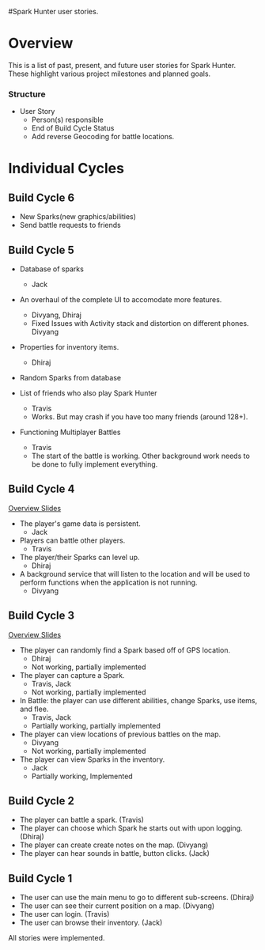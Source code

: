 #Spark Hunter user stories.

# Overview #

This is a list of past, present, and future user stories for Spark Hunter. These highlight various project milestones and planned goals.

### Structure ###
  * User Story
    * Person(s) responsible
    * End of Build Cycle Status
    * Add reverse Geocoding for battle locations.
# Individual Cycles #
## Build Cycle 6 ##
  * New Sparks(new graphics/abilities)
  * Send battle requests to friends


## Build Cycle 5 ##
  * Database of sparks
    * Jack

  * An overhaul of the complete UI to accomodate more features.
    * Divyang, Dhiraj
    * Fixed Issues with Activity stack and distortion on different phones. Divyang

  * Properties for inventory items.
    * Dhiraj

  * Random Sparks from database

  * List of friends who also play Spark Hunter
    * Travis
    * Works. But may crash if you have too many friends (around 128+).

  * Functioning Multiplayer Battles
    * Travis
    * The start of the battle is working. Other background work needs to be done to fully implement everything.

## Build Cycle 4 ##

[Overview Slides](http://code.google.com/p/spark-hunter/downloads/detail?name=SparkHunter-BC4.ppt)

  * The player's game data is persistent.
    * Jack
  * Players can battle other players.
    * Travis
  * The player/their Sparks can level up.
    * Dhiraj
  * A background service that will listen to the location and will be     used to perform functions when the application is not running.
    * Divyang

## Build Cycle 3 ##

[Overview Slides](http://code.google.com/p/spark-hunter/downloads/detail?name=SparkHunter-BC3.ppt)

  * The player can randomly find a Spark based off of GPS location.
    * Dhiraj
    * Not working, partially implemented
  * The player can capture a Spark.
    * Travis, Jack
    * Not working, partially implemented
  * In Battle: the player can use different abilities, change Sparks, use items, and flee.
    * Travis, Jack
    * Partially working, partially implemented
  * The player can view locations of previous battles on the map.
    * Divyang
    * Not working, partially implemented
  * The player can view Sparks in the inventory.
    * Jack
    * Partially working, Implemented

## Build Cycle 2 ##

  * The player can battle a spark. (Travis)
  * The player can choose which Spark he starts out with upon logging. (Dhiraj)
  * The player can create create notes on the map. (Divyang)
  * The player can hear sounds in battle, button clicks. (Jack)

## Build Cycle 1 ##

  * The user can use the main menu to go to different sub-screens. (Dhiraj)
  * The user can see their current position on a map. (Divyang)
  * The user can login. (Travis)
  * The user can browse their inventory. (Jack)

All stories were implemented.